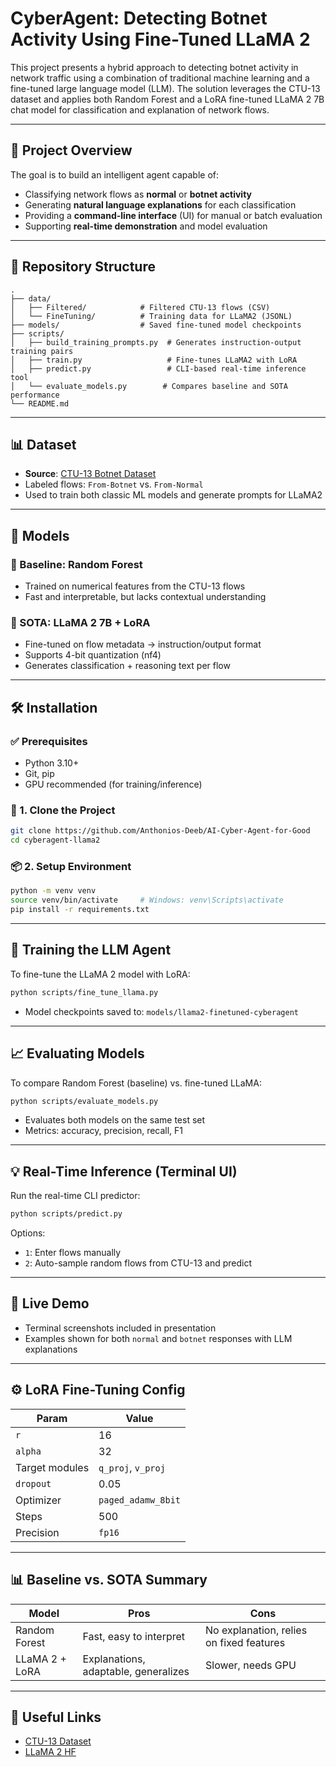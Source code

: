 # CyberAgent: Detecting Botnet Activity Using Fine-Tuned LLaMA 2

This project presents a hybrid approach to detecting botnet activity in network traffic using a combination of traditional machine learning and a fine-tuned large language model (LLM). The solution leverages the CTU-13 dataset and applies both Random Forest and a LoRA fine-tuned LLaMA 2 7B chat model for classification and explanation of network flows.

---

## 🚀 Project Overview

The goal is to build an intelligent agent capable of:

- Classifying network flows as **normal** or **botnet activity**
- Generating **natural language explanations** for each classification
- Providing a **command-line interface** (UI) for manual or batch evaluation
- Supporting **real-time demonstration** and model evaluation

---

## 📂 Repository Structure

```
.
├── data/
│   ├── Filtered/            # Filtered CTU-13 flows (CSV)
│   └── FineTuning/          # Training data for LLaMA2 (JSONL)
├── models/                  # Saved fine-tuned model checkpoints
├── scripts/
│   ├── build_training_prompts.py  # Generates instruction-output training pairs
│   ├── train.py                   # Fine-tunes LLaMA2 with LoRA
│   ├── predict.py                 # CLI-based real-time inference tool
│   └── evaluate_models.py        # Compares baseline and SOTA performance
└── README.md
```

---

## 📊 Dataset

- **Source**: [CTU-13 Botnet Dataset](https://www.stratosphereips.org/datasets-ctu13)
- Labeled flows: `From-Botnet` vs. `From-Normal`
- Used to train both classic ML models and generate prompts for LLaMA2

---

## 🧠 Models

### 🔹 Baseline: Random Forest
- Trained on numerical features from the CTU-13 flows
- Fast and interpretable, but lacks contextual understanding

### 🔸 SOTA: LLaMA 2 7B + LoRA
- Fine-tuned on flow metadata → instruction/output format
- Supports 4-bit quantization (nf4)
- Generates classification + reasoning text per flow

---

## 🛠️ Installation

### ✅ Prerequisites

- Python 3.10+
- Git, pip
- GPU recommended (for training/inference)

### 🔧 1. Clone the Project

```bash
git clone https://github.com/Anthonios-Deeb/AI-Cyber-Agent-for-Good
cd cyberagent-llama2
```

### 📦 2. Setup Environment

```bash
python -m venv venv
source venv/bin/activate     # Windows: venv\Scripts\activate
pip install -r requirements.txt
```

---

## 🧪 Training the LLM Agent

To fine-tune the LLaMA 2 model with LoRA:

```bash
python scripts/fine_tune_llama.py
```

- Model checkpoints saved to: `models/llama2-finetuned-cyberagent`

---

## 📈 Evaluating Models

To compare Random Forest (baseline) vs. fine-tuned LLaMA:

```bash
python scripts/evaluate_models.py
```

- Evaluates both models on the same test set
- Metrics: accuracy, precision, recall, F1

---

## 💡 Real-Time Inference (Terminal UI)

Run the real-time CLI predictor:

```bash
python scripts/predict.py
```

Options:
- `1`: Enter flows manually
- `2`: Auto-sample random flows from CTU-13 and predict

---

## 📸 Live Demo

- Terminal screenshots included in presentation
- Examples shown for both `normal` and `botnet` responses with LLM explanations

---

## ⚙️ LoRA Fine-Tuning Config

| Param         | Value       |
|---------------|-------------|
| `r`           | 16          |
| `alpha`       | 32          |
| Target modules| `q_proj`, `v_proj` |
| `dropout`     | 0.05        |
| Optimizer     | `paged_adamw_8bit` |
| Steps         | 500         |
| Precision     | `fp16`      |

---

## 📊 Baseline vs. SOTA Summary

| Model           | Pros                                 | Cons                                     |
|-----------------|---------------------------------------|------------------------------------------|
| Random Forest   | Fast, easy to interpret              | No explanation, relies on fixed features |
| LLaMA 2 + LoRA  | Explanations, adaptable, generalizes | Slower, needs GPU                        |

---

## 🔗 Useful Links

- [CTU-13 Dataset](https://www.stratosphereips.org/datasets-ctu13)
- [LLaMA 2 HF](https://huggingface.co/meta-llama/Llama-2-7b-chat-hf)
